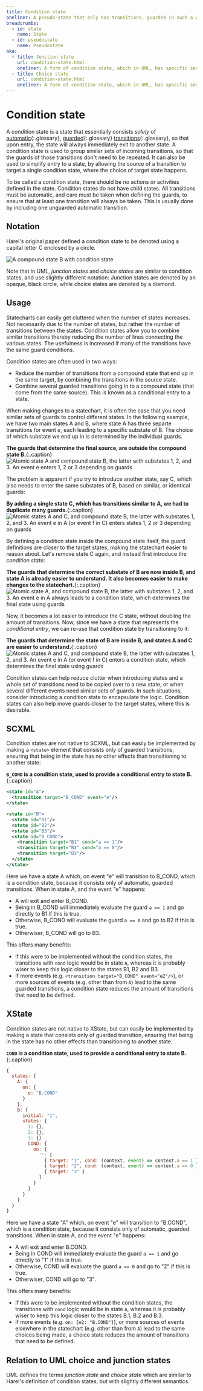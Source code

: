 ```yaml
---
title: Condition state
oneliner: A pseudo-state that only has transitions, guarded in such a way that it immediately moves to another state.
breadcrumbs:
  - id: state
    name: State
  - id: pseudostate
    name: Pseudostate
aka:
  - title: Junction state
    url: condition-state.html
    oneliner: A form of condition state, which in UML, has specific semantics with regards to condition execution
  - title: Choice state
    url: condition-state.html
    oneliner: A form of condition state, which in UML, has specific semantics with regards to condition execution
---
```


# Condition state

A condition state is a state that essentially consists _solely_ of [automatic](automatic-transition.html){:.glossary}, [guarded](guard.html){:.glossary} [transitions](transition.html){:.glossary}, so that upon entry, the state will always immediately exit to another state.  A condition state is used to group similar sets of incoming transitions, so that the guards of those transitions don't need to be repeated.  It can also be used to simplify entry to a state, by allowing the source of a transition to target a single condition state, where the choice of target state happens.

To be called a condition state, there should be no actions or activities defined in the state.  Condition states do not have child states.  All transitions must be automatic, and care must be taken when defining the guards, to ensure that at least one transition will always be taken. This is usually done by including one unguarded automatic transition.

## Notation

Harel's original paper defined a condition state to be denoted using a capital letter C enclosed by a circle.

![A compound state B with condition state](condition-state.svg)

Note that in UML, _junction states_ and _choice states_ are similar to condition states, and use slightly different notation:  Junction states are denoted by an opaque, black circle, while choice states are denoted by a diamond.

## Usage

Statecharts can easily get cluttered when the number of states increases.  Not necessarily due to the number of states, but rather the number of transitions between the states.  Condition states allow you to combine similar transitions thereby reducing the number of lines connecting the various states.  The usefulness is increased if many of the transitions have the same guard conditions.

Condition states are often used in two ways:

* Reduce the number of transitions from a compound state that end up in the same target, by combining the transitions in the source state.
* Combine several guarded transitions going in to a compound state (that come from the same source).  This is known as a conditional entry to a state.

When making changes to a statechart, it is often the case that you need similar sets of guards to control different states.  In the following example, we have two main states A and B, where state A has three separte transitions for event _e_, each leading to a specific substate of B.  The choice of which substate we end up in is determined by the individual guards.

**The guards that determine the final source, are outside the compound state B.**{:.caption}
![Atomic state A and compound state B, the latter with substates 1, 2, and 3. An event e enters 1, 2 or 3 depending on guards](condition-state-before.svg)

The problem is apparent if you try to introduce another state, say C, which also needs to enter the same substates of B, based on similar, or identical guards:

**By adding a single state C, which has transitions similar to A, we had to duplicate many guards.**{:.caption}
![Atomic states A and C, and compound state B, the latter with substates 1, 2, and 3. An event e in A (or event f in C) enters states 1, 2 or 3 depending on guards](condition-state-before-two.svg)

By defining a condition state inside the compound state itself, the guard definitions are closer to the target states, making the statechart easier to reason about.  Let's remove state C again, and instead first introduce the _condition state_:

**The guards that determine the correct substate of B are now inside B, and state A is already easier to understand.  It also becomes easier to make changes to the statechart.**{:.caption}
![Atomic state A, and compound state B, the latter with substates 1, 2, and 3.  An event e in A always leads to a condition state, which determines the final state using guards](condition-state-after.svg)

Now, it becomes a lot easier to introduce the C state, without doubling the amount of transitions.  Now, since we have a state that represents the _conditional entry_, we can re-use that condition state by transitioning to it:

**The guards that determine the state of B are inside B, and states A and C are easier to understand.**{:.caption}
![Atomic states A and C, and compound state B, the latter with substates 1, 2, and 3.  An event e in A (or event f in C) enters a condition state, which determines the final state using guards](condition-state-after-two.svg)

Condition states can help reduce clutter when introducing states and a whole set of transitions need to be copied over to a new state, or when several different events need similar sets of guards.  In such situations, consider introducing a condition state to encapsulate the logic.  Condition states can also help move guards closer to the target states, where this is desirable.

## SCXML

Condition states are not native to SCXML, but can easily be implemented by making a `<state>` element that consists only of guarded transitions, ensuring that being in the state has no other effects than transitioning to another state:

**`B_COND` is a condition state, used to provide a conditional entry to state B.**{:.caption}
``` xml
<state id="A">
  <transition target="B_COND" event="e"/>
</state>

<state id="B">
  <state id="B1"/>
  <state id="B2"/>
  <state id="B3"/>
  <state id="B_COND">
    <transition target="B1" cond="a == 1"/>
    <transition target="B2" cond="a == 0"/>
    <transition target="B3"/>
  </state>
</state>
```

Here we have a state A which, on event "e" will transition to B_COND, which is a condition state, because it consists only of automatic, guarded transitions.  When in state A, and the event "e" happens:

* A will exit and enter B_COND.
* Being in B_COND will immediately evaluate the guard `a == 1` and go directly to B1 if this is true.
* Otherwise, B_COND will evaluate the guard `a == 0` and go to B2 if this is true.
* Otherwiser, B_COND will go to B3.

This offers many benefits:

* If this were to be implemented without the condition states, the transitions with `cond` logic would be in state `A`, whereas it is probably wiser to keep this logic closer to the states B1, B2 and B3.
* If more events (e.g. `<transition target="B_COND" event="e2"/>`), or more sources of events (e.g. other than from `A`) lead to the same guarded transitions, a condition state reduces the amount of transitions that need to be defined.

## XState

Condition states are not native to XState, but can easily be implemented by making a state that consists only of guarded transition, ensuring that being in the state has no other effects than transitioning to another state.

**`COND` is a condition state, used to provide a conditional entry to state B.**{:.caption}
``` javascript
{
  states: {
    A: {
      on: {
        e: "B.COND"
      }
    },
    B: {
      initial: "1",
      states: {
        1: {},
        2: {},
        3: {}
        COND: {
          on: {
            '': [
              { target: "1", cond: (context, event) => context.a == 1 },
              { target: "2", cond: (context, event) => context.a == 0 },
              { target: "3" }
            ]
          }
        }
      }
    }
  }
}
```

Here we have a state "A" which, on event "e" will transition to "B.COND", which is a condition state, because it consists only of automatic, guarded transitions.  When in state A, and the event "e" happens:

* A will exit and enter B.COND.
* Being in COND will immediately evaluate the guard `a == 1` and go directly to "1" if this is true.
* Otherwise, COND will evaluate the guard `a == 0` and go to "2" if this is true.
* Otherwiser, COND will go to "3".

This offers many benefits:

* If this were to be implemented without the condition states, the transitions with `cond` logic would be in state `A`, whereas it is probably wiser to keep this logic closer to the states B.1, B.2 and B.3.
* If more events (e.g. `on: {e2: "B.COND"}`), or more sources of events elsewhere in the statechart (e.g. other than from `A`) lead to the same choices being made, a choice state reduces the amount of transitions that need to be defined.

## Relation to UML choice and junction states

UML defines the terms _junction state_ and _choice state_ which are similar to Harel's definition of condition states, but with slightly different semantics.
